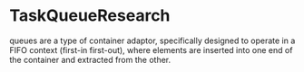 # TaskQueueResearch
queues are a type of container adaptor, specifically designed to operate in a FIFO context (first-in first-out), where elements are inserted into one end of the container and extracted from the other.